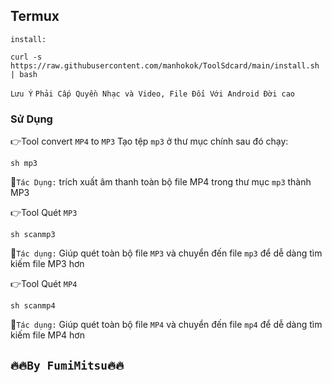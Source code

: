 ## Termux


`install:`
```console
curl -s https://raw.githubusercontent.com/manhokok/ToolSdcard/main/install.sh | bash
```
`Lưu Ý` `Phải Cấp Quyền Nhạc và Video, File Đối Với Android Đời cao`
### Sử Dụng
👉Tool convert `MP4` to `MP3`
Tạo tệp `mp3` ở thư mục chính sau đó chạy:
```console
sh mp3
```
👀`Tác Dụng:` trích xuất âm thanh toàn bộ file MP4 trong thư mục `mp3` thành MP3


👉Tool Quét `MP3`
```console
sh scanmp3
```
👀`Tác dụng:` Giúp quét toàn bộ file `MP3` và chuyển đến file `mp3` để dễ dàng tìm kiếm file MP3 hơn


👉Tool Quét `MP4`
```console
sh scanmp4
```
👀`Tác dụng:` Giúp quét toàn bộ file `MP4` và chuyển đến file `mp4` để dễ dàng tìm kiếm file MP4 hơn

## `🔥🔥By FumiMitsu🔥🔥`
